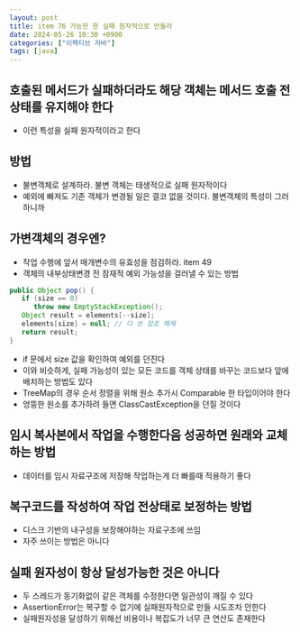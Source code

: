 ```yaml
---
layout: post
title: item 76 가능한 한 실패 원자적으로 만들라
date: 2024-05-26 10:30 +0900
categories: ["이펙티브 자바"]
tags: [java]
---
```


## 호출된 메서드가 실패하더라도 해당 객체는 메서드 호출 전 상태를 유지해야 한다

- 이런 특성을 실패 원자적이라고 한다

## 방법

- 불변객체로 설계하라. 불변 객체는 태생적으로 실패 원자적이다
- 예외에 빠져도 기존 객체가 변경될 일은 결코 없을 것이다. 불변객체의 특성이 그러하니까

## 가변객체의 경우엔?

- 작업 수행에 앞서 매개변수의 유효성을 점검하라. item 49
- 객체의 내부상태변경 전 잠재적 예외 가능성을 걸러낼 수 있는 방법

```java
public Object pop() {
   if (size == 0)
      throw new EmptyStackException();
   Object result = elements[--size];
   elements[size] = null; // 다 쓴 참조 해제
   return result;
}
```

-  if 문에서 size 값을 확인하여 예외를 던진다
- 이와 비슷하게, 실패 가능성이 있는 모든 코드를 객체 상태를 바꾸는 코드보다 앞에 배치하는 방법도 있다
- TreeMap의 경우 순서 정렬을 위해 원소 추가시 Comparable 한 타입이어야 한다
- 엉뚱한 원소를 추가하려 들면 ClassCastException을 던질 것이다

## 임시 복사본에서 작업을 수행한다음 성공하면 원래와 교체하는 방법

- 데이터를 임시 자료구조에 저장해 작업하는게 더 빠를때 적용하기 좋다

## 복구코드를 작성하여 작업 전상태로 보정하는 방법
- 디스크 기반의 내구성을 보장해야하는 자료구조에 쓰임
- 자주 쓰이는 방법은 아니다

## 실패 원자성이 항상 달성가능한 것은 아니다
- 두 스레드가 동기화없이 같은 객체를 수정한다면 일관성이 깨질 수 있다
- AssertionError는 복구할 수 없기에 실패원자적으로 만들 시도조차 안한다
- 실패원자성을 달성하기 위해선 비용이나 복잡도가 너무 큰 연산도 존재한다
